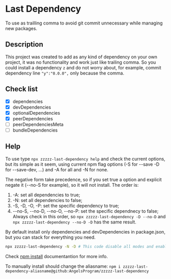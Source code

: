 # Last Dependency

To use as trailling comma to avoid git commit unnecessary while managing new packages.

## Description

This project was created to add as any kind of dependency on your own project, it was no functionality and work just like trailing comma. So you could install a dependency `z` and do not worry about, for example, commit dependency line `"y":"0.0.0",` only because the comma.

## Check list

- [x] dependencies
- [x] devDependencies
- [x] optionalDependencies
- [x] peerDependencies
- [ ] peerDependenciesMeta
- [ ] bundleDependencies

## Help

To use type `npx zzzzz-last-dependency help` and check the current options,
but its simple as it seem, using current npm flag options (-S for --save -D for --save-dev, ...) and -A for all and -N for none.

The negative form take precedence, so if you set true a option and explicit negate it (--no-S for example), so it will not install.
The order is:
1. -A: set all dependencies to true;
2. -N: set all dependencies to false;
3. -S, -D, -O, -P: set the specific dependency to true;
4. --no-S, --no-D, --no-O, --no-P: set the specific dependnecy to false;
Always check in this order, so `npx zzzzz-last-dependency -D --no-D` and `npx zzzzz-last-dependency --no-D -D` has the same result.

By default install only dependencies and devDependencies in package.json, but you can stack for everything you need.
```sh
npx zzzzz-last-dependency -N -D # This code disable all modes and enable only the devDependencies
```

Check [npm install](https://docs.npmjs.com/cli/v8/commands/npm-install) documentantion for more info.

To manually install should change the aliasname: `npm i zzzzz-last-dependency-aliasname@github:AngelsProgram/zzzzz-last-dependency`
